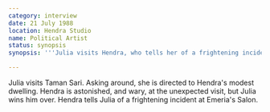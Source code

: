 ```yaml
---
category: interview
date: 21 July 1988
location: Hendra Studio
name: Political Artist
status: synopsis
synopsis: '''Julia visits Hendra, who tells her of a frightening incident at Emeria''s Salon.'''

---
```




Julia visits Taman Sari. Asking around, she is directed to Hendra's modest dwelling. Hendra is astonished, and wary, at the unexpected visit, but Julia wins him over. Hendra tells Julia of a frightening incident at Emeria's Salon. 
